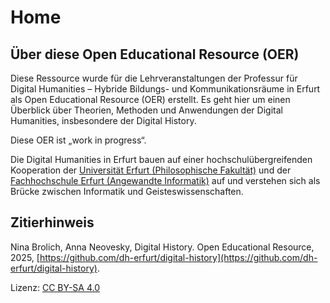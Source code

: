 # Home

## Über diese Open Educational Resource (OER)

Diese Ressource wurde für die Lehrveranstaltungen der Professur für Digital Humanities – Hybride Bildungs- und Kommunikationsräume in Erfurt als Open Educational Resource (OER) erstellt.
Es geht hier um einen Überblick über Theorien, Methoden und Anwendungen der Digital Humanities, insbesondere der Digital History.

Diese OER ist „work in progress“.

Die Digital Humanities in Erfurt bauen auf einer hochschulübergreifenden Kooperation der [Universität Erfurt (Philosophische Fakultät)](https://www.uni-erfurt.de/philosophische-fakultaet/seminare-professuren/historisches-seminar/professuren/digital-humanities-hybride-bildungs-und-kommunikationsraeume) und der [Fachhochschule Erfurt (Angewandte Informatik)](https://ai.fh-erfurt.de/neovesky) auf und verstehen sich als Brücke zwischen Informatik und Geisteswissenschaften.

## Zitierhinweis

Nina Brolich, Anna Neovesky, Digital History. Open Educational Resource, 2025, [https://github.com/dh-erfurt/digital-history](https://github.com/dh-erfurt/digital-history).

Lizenz: [CC BY-SA 4.0](https://creativecommons.org/licenses/by-sa/4.0/deed.de)